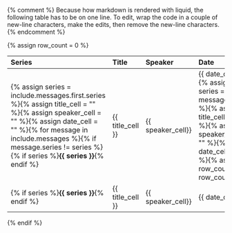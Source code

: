 {% comment %}
Because how markdown is rendered with liquid, the following table has to be
on one line. To edit, wrap the code in a couple of new-line characters, make
the edits, then remove the new-line characters.
{% endcomment %}

{% assign row_count = 0 %}

  Series | Title | Speaker | Date
:--------|:------|:--------|:-----
{% assign series = include.messages.first.series %}{% assign title_cell = "" %}{% assign speaker_cell = "" %}{% assign date_cell = "" %}{% for message in include.messages %}{% if message.series != series %}{% if series %}**{{ series }}**{% endif %} | {{ title_cell }} | {{ speaker_cell}} | {{ date_cell }}{% assign series = message.series %}{% assign title_cell = "" %}{% assign speaker_cell = "" %}{% assign date_cell = "" %}{% assign row_count = row_count | plus: 1 %}{% endif %}{% capture title_cell %}{{ title_cell }}• [{{ message.title }}]({{ message.url | relative_url }})<br>{% endcapture %}{% assign speaker_cell = speaker_cell | append: site.data.authors[message.author].name | append: "<br>" %}{% assign message_date = message.date | date_to_string %}{% assign date_cell = date_cell | append: message_date | append: "<br>" %}{% endfor %}{% if row_count == 0 %}{% if series %}**{{ series }}**{% endif %} | {{ title_cell }} | {{ speaker_cell}} | {{ date_cell }}{% else %}
{% if series %}**{{ series }}**{% endif %} | {{ title_cell }} | {{ speaker_cell}} | {{ date_cell }}
{% endif %}
